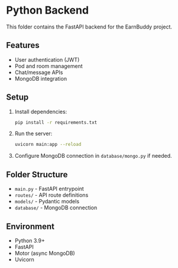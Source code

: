 # Python Backend

This folder contains the FastAPI backend for the EarnBuddy project.

## Features

- User authentication (JWT)
- Pod and room management
- Chat/message APIs
- MongoDB integration

## Setup

1. Install dependencies:
   ```sh
   pip install -r requirements.txt
   ```

2. Run the server:
   ```sh
   uvicorn main:app --reload
   ```

3. Configure MongoDB connection in `database/mongo.py` if needed.

## Folder Structure

- `main.py` - FastAPI entrypoint
- `routes/` - API route definitions
- `models/` - Pydantic models
- `database/` - MongoDB connection

## Environment

- Python 3.9+
- FastAPI
- Motor (async MongoDB)
- Uvicorn